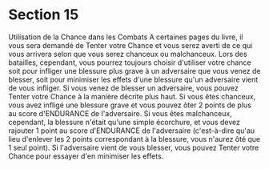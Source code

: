 # Section 15

Utilisation de la Chance dans les Combats
A certaines pages du livre, il vous sera demandé de Tenter votre Chance et vous serez averti de ce qui vous arrivera selon que vous serez chanceux ou malchanceux.
Lors des batailles, cependant, vous pourrez toujours choisir d'utiliser votre chance soit pour infliger une blessure plus grave à un adversaire que vous venez de blesser, soit pour minimiser les effets d'une blessure qu'un adversaire vient de vous infliger.
Si vous venez de blesser un adversaire, vous pouvez Tenter votre Chance à la manière décrite plus haut.
Si vous êtes chanceux, vous avez infligé une blessure grave et vous pouvez ôter 2 points de plus au score d'ENDURANCE de l'adversaire.
Si vous êtes malchanceux, cependant, la blessure n'était qu'une simple écorchure, et vous devez rajouter 1 point au score d'ENDURANCE de l'adversaire (c'est-à-dire qu'au lieu d'enlever les 2 points correspondant à la blessure, vous n'aurez ôté que 1 seul point).
Si l'adversaire vient de vous blesser, vous pouvez Tenter votre Chance pour essayer d'en minimiser les effets.